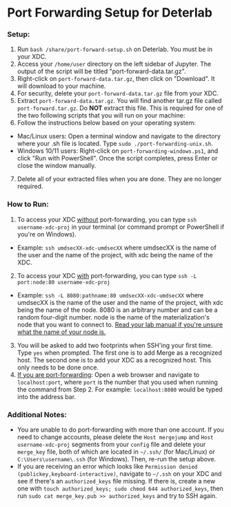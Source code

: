 # Port Forwarding Setup for Deterlab

### Setup:
1. Run ```bash /share/port-forward-setup.sh``` on Deterlab. You must be in your XDC.
2. Access your ```/home/user``` directory on the left sidebar of Jupyter. The output of the script will be titled "port-forward-data.tar.gz".
3. Right-click on ```port-forward-data.tar.gz```, then click on "Download". It will download to your machine.
4. For security, delete your ```port-forward-data.tar.gz``` file from your XDC.
5. Extract ```port-forward-data.tar.gz```. You will find another tar.gz file called ```port-forward.tar.gz```. Do **NOT** extract this file. This is required for one of the two following scripts that you will run on your machine:
6. Follow the instructions below based on your operating system:
- Mac/Linux users: Open a terminal window and navigate to the directory where your .sh file is located. Type ```sudo ./port-forwarding-unix.sh```.
- Windows 10/11 users: Right-click on ```port-forwarding-windows.ps1```, and click "Run with PowerShell". Once the script completes, press Enter or close the window manually.
7. Delete all of your extracted files when you are done. They are no longer required.

### How to Run:
1. To access your XDC <ins>without</ins> port-forwarding, you can type ```ssh username-xdc-proj``` in your terminal (or command prompt or PowerShell if you're on Windows).
- Example: ```ssh umdsecXX-xdc-umdsecXX``` where umdsecXX is the name of the user and the name of the project, with xdc being the name of the XDC.
2. To access your XDC <ins>with</ins> port-forwarding, you can type ```ssh -L port:node:80 username-xdc-proj```
- Example: ```ssh -L 8080:pathname:80 umdsecXX-xdc-umdsecXX``` where umdsecXX is the name of the user and the name of the project, with xdc being the name of the node. 8080 is an arbitrary number and can be a random four-digit number. node is the name of the materialization's node that you want to connect to. <ins>Read your lab manual if you're unsure what the name of your node is.<ins>
3. You will be asked to add two footprints when SSH'ing your first time. Type ```yes``` when prompted. The first one is to add Merge as a recognized host. The second one is to add your XDC as a recognized host. This only needs to be done once.
4. <ins>If you are port-forwarding</ins>: Open a web browser and navigate to ```localhost:port```, where ```port``` is the number that you used when running the command from Step 2. For example: ```localhost:8080``` would be typed into the address bar. 

### Additional Notes:
- You are unable to do port-forwarding with more than one account. If you need to change accounts, please delete the ```Host mergejump``` and ```Host username-xdc-proj``` segments from your ```config``` file and delete your ```merge_key``` file, both of which are located in ```~/.ssh/``` (for Mac/Linux) or ```C:\Users\username\.ssh``` (for Windows). Then, re-run the setup above.
- If you are receiving an error which looks like ```Permission denied (publickey,keyboard-interactive)```, navigate to ```~/.ssh``` on your XDC and see if there's an ```authorized_keys``` file missing. If there is, create a new one with ```touch authorized_keys; sudo chmod 644 authorized_keys```, then run ```sudo cat merge_key.pub >> authorized_keys``` and try to SSH again.
